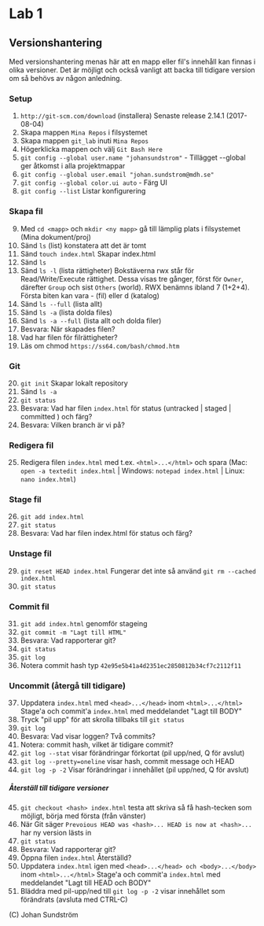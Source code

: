 # Lab 1

## Versionshantering
Med versionshantering menas här att en mapp eller fil's innehåll kan finnas i olika versioner. Det är möjligt och också vanligt att backa till tidigare version om så behövs av någon anledning. 

### Setup
1. ```http://git-scm.com/download``` (installera) Senaste release 2.14.1 (2017-08-04)
2. Skapa mappen ```Mina Repos``` i filsystemet
3. Skapa mappen ```git_lab``` inuti ```Mina Repos```
4. Högerklicka mappen och välj ```Git Bash Here```
5. ```git config --global user.name "johansundstrom"``` - Tillägget --global ger 
åtkomst i alla projektmappar
6. ```git config --global user.email "johan.sundstrom@mdh.se"```
7. ```git config --global color.ui auto``` - Färg UI
8. ```git config --list``` Listar konfigurering

### Skapa fil
9. Med ```cd <mapp>``` och ```mkdir <ny mapp>``` gå till lämplig plats i filsystemet (Mina dokument/proj) 
10. Sänd ```ls``` (list) konstatera att det är tomt
11. Sänd ```touch index.html``` Skapar index.html
12. Sänd ```ls```
13. Sänd ```ls -l``` (lista rättigheter)
Bokstäverna rwx står för Read/Write/Execute rättighet. Dessa visas tre gånger, först för ```Owner```, därefter ```Group``` och sist ```Others``` (world). RWX benämns ibland 7 (1+2+4). Första biten kan vara - (fil) eller d (katalog)
14. Sänd ```ls --full``` (lista allt)
15. Sänd ```ls -a``` (lista dolda files)
16. Sänd ```ls -a --full``` (lista allt och dolda filer)
17. Besvara: När skapades filen?
18. Vad har filen för filrättigheter?
19. Läs om chmod ```https://ss64.com/bash/chmod.htm```
### Git
20. ```git init``` Skapar lokalt repository
21. Sänd ```ls -a``` 
22. ```git status```
23. Besvara: Vad har filen ```index.html``` för status (untracked | staged | committed ) och färg?
24. Besvara: Vilken branch är vi på?
### Redigera fil
25. Redigera filen ```index.html``` med t.ex. ```<html>...</html>``` och spara (Mac: ```open -a textedit index.html``` | Windows: ```notepad index.html``` | Linux: ```nano index.html```)
### Stage fil
26. ```git add index.html```
27. ```git status```
28. Besvara: Vad har filen index.html för status och färg?
### Unstage fil
29. ```git reset HEAD index.html``` Fungerar det inte så använd ```git rm --cached index.html```
30. ```git status```
### Commit fil
31. ```git add index.html``` genomför stageing
32. ```git commit -m "Lagt till HTML"```
33. Besvara: Vad rapporterar git?
34. ```git status```
35. ```git log```
36. Notera commit hash typ  `42e95e5b41a4d2351ec2850812b34cf7c2112f11`

### Uncommit (återgå till tidigare)
37. Uppdatera ```index.html``` med ```<head>...</head>``` inom ```<html>...</html>```
Stage'a och commit'a ```index.html``` med meddelandet "Lagt till BODY"
38. Tryck "pil upp" för att skrolla tillbaks till ```git status```
39. ```git log```
40. Besvara: Vad visar loggen? Två commits?
41. Notera: commit hash, vilket är tidigare commit? 
42. ```git log --stat``` visar förändringar förkortat (pil upp/ned, Q för avslut)
43. ```git log --pretty=oneline``` visar hash, commit message och HEAD
44. ```git log -p -2``` Visar förändringar i innehållet (pil upp/ned, Q för avslut)
##### Återställ till  tidigare versioner
45. ```git checkout <hash> index.html``` testa att skriva så få hash-tecken som möjligt, börja med första (från vänster)
46. När Git säger ```Prevoious HEAD was <hash>... HEAD is now at <hash>...``` har ny version lästs in
47. ```git status```
48. Besvara: Vad rapporterar git?
49. Öppna filen ```index.html``` Återställd?
50. Uppdatera ```index.html``` igen med ```<head>...</head> och <body>...</body>``` inom ```<html>...</html>```
Stage'a och commit'a ```index.html``` med meddelandet "Lagt till HEAD och BODY"
51. Bläddra med pil-upp/ned till ```git log -p -2```  visar innehållet som förändrats (avsluta med CTRL-C)

(C) Johan Sundström

